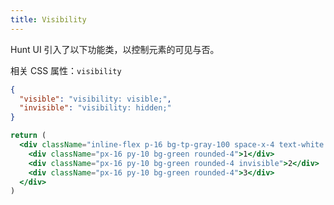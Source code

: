 ```yaml
---
title: Visibility
---
```


Hunt UI 引入了以下功能类，以控制元素的可见与否。

相关 CSS 属性：`visibility`

```json classes
{
  "visible": "visibility: visible;",
  "invisible": "visibility: hidden;"
}
```

```jsx acss
return (
  <div className="inline-flex p-16 bg-tp-gray-100 space-x-4 text-white rounded-4">
    <div className="px-16 py-10 bg-green rounded-4">1</div>
    <div className="px-16 py-10 bg-green rounded-4 invisible">2</div>
    <div className="px-16 py-10 bg-green rounded-4">3</div>
  </div>
)
```
